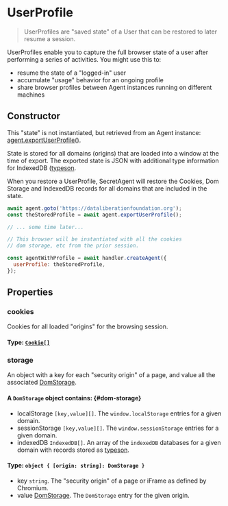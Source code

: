 # UserProfile

> UserProfiles are "saved state" of a User that can be restored to later resume a session.

UserProfiles enable you to capture the full browser state of a user after performing a series of activities. You might use this to:
 - resume the state of a "logged-in" user
 - accumulate "usage" behavior for an ongoing profile
 - share browser profiles between Agent instances running on different machines

## Constructor

This "state" is not instantiated, but retrieved from an Agent instance: [agent.exportUserProfile()](../basic-interfaces/agent#export-profile).

State is stored for all domains (origins) that are loaded into a window at the time of export. The exported state is JSON with additional type information for IndexedDB ([typeson](https://github.com/dfahlander/typeson).

When you restore a UserProfile, SecretAgent will restore the Cookies, Dom Storage and IndexedDB records for all domains that are included in the state.

```js
await agent.goto('https://dataliberationfoundation.org');
const theStoredProfile = await agent.exportUserProfile();

// ... some time later...

// This browser will be instantiated with all the cookies
// dom storage, etc from the prior session.

const agentWithProfile = await handler.createAgent({
  userProfile: theStoredProfile,
});
```

## Properties

### cookies

Cookies for all loaded "origins" for the browsing session.

#### **Type**: [`Cookie[]`](./cookie-storage#cookie)

### storage

An object with a key for each "security origin" of a page, and value all the associated [DomStorage](#dom-storage).

#### A `DomStorage` object contains: {#dom-storage}
  - localStorage `[key,value][]`. The `window.localStorage` entries for a given domain.
  - sessionStorage `[key,value][]`. The `window.sessionStorage` entries for a given domain.
  - indexedDB `IndexedDB[]`. An array of the `indexedDB` databases for a given domain with records stored as [typeson](https://github.com/dfahlander/typeson).
  
#### **Type**: `object { [origin: string]: DomStorage }`
  - key `string`. The "security origin" of a page or iFrame as defined by Chromium.
  - value [DomStorage](#dom-storage). The `DomStorage` entry for the given origin.
